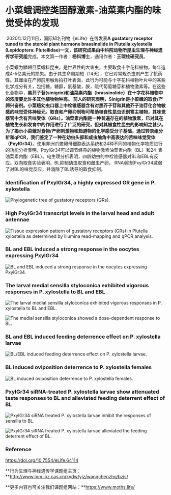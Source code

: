 # 小菜蛾调控类固醇激素-油菜素内酯的味觉受体的发现

​		2020年12月11日，国际知名刊物《eLife》在线发表**A gustatory receptor tuned to the steroid plant hormone brassinolide in Plutella xylostella (Lepidoptera: Plutellidae)**一文，该研究成果由**中科院动物所昆虫生理与神经遗传学研究组**完成。本文第一作者：**杨科博士**，通讯作者：**王琛柱研究员**。

​		小菜蛾为鳞翅目菜蛾科昆虫，是世界性的大害虫，主要取食十字花科植物，每年造成4-5亿美元的损失。由于其生命周期短（14天），它已对常规杀虫剂产生了抗药性。其雌虫在产卵前用触角拍打叶表面，此行为可能与十字花科植物叶片中的某些化学成分有关，包括糖，糖醇，氨基酸，胺，硫代葡萄糖苷和植物激素等。在这些化合物中，**黑芥子苷(sinigrin)和油菜素内酯（brassinolide）**在十字花科植物中的浓度要比许多其他植物物种高。 前人的研究表明，Sinigrin是小菜蛾的取食/产卵兴奋剂。小菜蛾幼虫口器上中栓锥感器含有对黑芥子苷和其他芥子油苷化合物敏感的味觉受体神经元。取食和产卵抑制物可帮助植食性昆虫识别寄主植物，其味觉器官中含有苦味受体（GRs）。油菜素内酯是一种普遍存在的植物激素，已对其在植物生长和发育中的作用进行了广泛的研究，但对其植食性昆虫的影响知之甚少。为了揭示小菜蛾对食物/产卵刺激物和趋避物的化学感受分子基础，通过转录组分析和qPCR，我们鉴定了一种在幼虫头部和成虫触角中高表达的苦味味觉受体**（PxylGr34）**。使用非洲爪蟾卵母细胞表达系统和24种不同的植物化学物质进行的功能分析表明，PxylGr34可以调节经典的植物激素油菜素内酯（BL）和24-表油菜素内酯（EBL）。电生理分析表明，四龄幼虫的中栓锥感器对BL和EBL有反应。双向取食实验表明，BL抑制幼虫取食和雌虫产卵。 RNAi抑制PxylGr34减弱了对BL的味觉反应，并消除了BL诱导的取食抑制。

### Identification of PxylGr34, a highly expressed GR gene in P. xylostella

![Phylogenetic tree of gustatory receptors (GRs).](https://cdn.liguocheng.top//uPic/wYkDyw.png)

### High PxylGr34 transcript levels in the larval head and adult antennae

![Tissue expression pattern of gustatory receptors (GRs) in Plutella xylostella as determined by Illumina read-mapping and qPCR analysis.](https://cdn.liguocheng.top//uPic/uQvcXY.png)

### BL and EBL induced a strong response in the oocytes expressing PxylGr34



![BL and EBL induced a strong response in the oocytes expressing PxylGr34.](https://cdn.liguocheng.top//uPic/GBSlaP.png)

### The larval medial sensilla styloconica exhibited vigorous responses in P. xylostella to BL and EBL



![The larval medial sensilla styloconica exhibited vigorous responses in P. xylostella to BL and EBL.](https://cdn.liguocheng.top//uPic/OACMTd.png)

![The medial sensilla styloconica showed a dose-dependent response to BL.](https://cdn.liguocheng.top//uPic/kD9T4l.png)

### BL and EBL induced feeding deterrence effect on P. xylostella larvae

![BL/EBL induced feeding deterrence effect on P. xylostella larvae.](https://cdn.liguocheng.top//uPic/u4vf84.png)

### BL induced oviposition deterrence to P. xylostella females

![BL induced oviposition deterrence to P. xylostella females.](https://cdn.liguocheng.top//uPic/ufUCTz.png)

### PxylGr34 siRNA-treated P. xylostella larvae show attenuated taste responses to BL and alleviated feeding deterrent effect of BL

![PxylGr34 siRNA treated P. xylostella larvae inhibit the responses of sensilla to BL.](https://cdn.liguocheng.top//uPic/lcu9q1.png)

![PxylGr34 siRNA treated P. xylostella larvae alleviated the feeding deterrent effect of BL.](https://cdn.liguocheng.top//uPic/LYYyt0.png)

### Reference

https://doi.org/10.7554/eLife.64114

**行为生理与神经遗传学课题组主页：**http://www.ipm.ioz.cas.cn/kydw/yjz/wangchenzhu/bzjs/

**更多内容也可关注我们课题组网站：**https://www.moths.life/